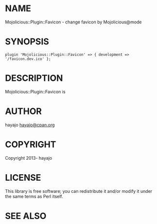 # NAME

Mojolicious::Plugin::Favicon - change favicon by Mojolicious@mode

# SYNOPSIS

    plugin 'Mojolicious::Plugin::Favicon' => { development => '/favicon.dev.ico' };

# DESCRIPTION

Mojolicious::Plugin::Favicon is

# AUTHOR

hayajo <hayajo@cpan.org>

# COPYRIGHT

Copyright 2013- hayajo

# LICENSE

This library is free software; you can redistribute it and/or modify
it under the same terms as Perl itself.

# SEE ALSO
